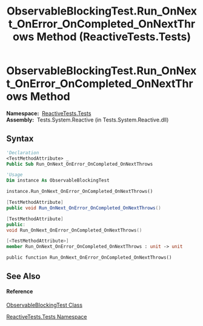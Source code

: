 ﻿---
title: ObservableBlockingTest.Run_OnNext_OnError_OnCompleted_OnNextThrows Method  (ReactiveTests.Tests)
TOCTitle: Run_OnNext_OnError_OnCompleted_OnNextThrows Method
ms:assetid: M:ReactiveTests.Tests.ObservableBlockingTest.Run_OnNext_OnError_OnCompleted_OnNextThrows
ms:mtpsurl: https://msdn.microsoft.com/en-us/library/reactivetests.tests.observableblockingtest.run_onnext_onerror_oncompleted_onnextthrows(v=VS.103)
ms:contentKeyID: 36619932
ms.date: 06/28/2011
mtps_version: v=VS.103
f1_keywords:
- ReactiveTests.Tests.ObservableBlockingTest.Run_OnNext_OnError_OnCompleted_OnNextThrows
dev_langs:
- CSharp
- JScript
- VB
- FSharp
- c++
---

# ObservableBlockingTest.Run\_OnNext\_OnError\_OnCompleted\_OnNextThrows Method

**Namespace:**  [ReactiveTests.Tests](hh289046\(v=vs.103\).md)  
**Assembly:**  Tests.System.Reactive (in Tests.System.Reactive.dll)

## Syntax

``` vb
'Declaration
<TestMethodAttribute> _
Public Sub Run_OnNext_OnError_OnCompleted_OnNextThrows
```

``` vb
'Usage
Dim instance As ObservableBlockingTest

instance.Run_OnNext_OnError_OnCompleted_OnNextThrows()
```

``` csharp
[TestMethodAttribute]
public void Run_OnNext_OnError_OnCompleted_OnNextThrows()
```

``` c++
[TestMethodAttribute]
public:
void Run_OnNext_OnError_OnCompleted_OnNextThrows()
```

``` fsharp
[<TestMethodAttribute>]
member Run_OnNext_OnError_OnCompleted_OnNextThrows : unit -> unit 
```

``` jscript
public function Run_OnNext_OnError_OnCompleted_OnNextThrows()
```

## See Also

#### Reference

[ObservableBlockingTest Class](hh315164\(v=vs.103\).md)

[ReactiveTests.Tests Namespace](hh289046\(v=vs.103\).md)

